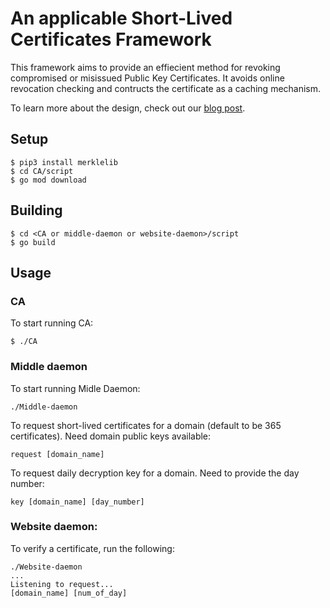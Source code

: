 # An applicable Short-Lived Certificates Framework

This framework aims to provide an effiecient method for revoking compromised or misissued Public Key Certificates. It avoids online revocation checking and contructs the certificate as a caching mechanism.

To learn more about the design, check out our [blog post](https://gongfchen.github.io/files/blog.pdf).

## Setup

```
$ pip3 install merklelib
$ cd CA/script
$ go mod download
```

## Building

```
$ cd <CA or middle-daemon or website-daemon>/script
$ go build
```

## Usage

### CA

To start running CA:

```
$ ./CA
```

### Middle daemon

To start running Midle Daemon:

```
./Middle-daemon
```

To request short-lived certificates for a domain (default to be 365 certificates). Need domain public keys available:

```
request [domain_name]
```

To request daily decryption key for a domain. Need to provide the day number:

```
key [domain_name] [day_number]
```

### Website daemon: 

To verify a certificate, run the following:

```
./Website-daemon
...
Listening to request...
[domain_name] [num_of_day]
```
